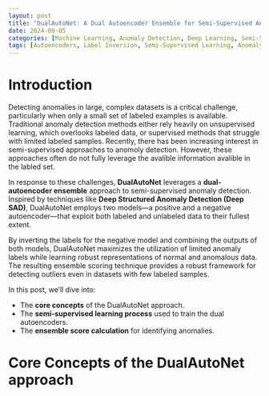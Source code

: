 ```yaml
---
layout: post
title: "DualAutoNet: A Dual Autoencoder Ensemble for Semi-Supervised Anomaly Detection"
date: 2024-09-05
categories: [Machine Learning, Anomaly Detection, Deep Learning, Semi-Supervised Learning, Ensemble Methods]
tags: [Autoencoders, Label Inversion, Semi-Supervised Learning, Anomaly Detection, Neural Networks, Representation Learning, Dual-Model System, Ensemble Scoring]
---
```


# Introduction

Detecting anomalies in large, complex datasets is a critical challenge, particularly when only a small set of labeled examples is available. Traditional anomaly detection methods either rely heavily on unsupervised learning, which overlooks labeled data, or supervised methods that struggle with limited labeled samples. Recently, there has been increasing interest in semi-supervised approaches to anomoly detection. However, these approaches often do not fully leverage the avalible information avalible in the labled set.

In response to these challenges, **DualAutoNet** leverages a **dual-autoencoder ensemble** approach to semi-supervised anomaly detection. Inspired by techniques like **Deep Structured Anomaly Detection (Deep SAD)**, DualAutoNet employs two models—a positive and a negative autoencoder—that exploit both labeled and unlabeled data to their fullest extent.

By inverting the labels for the negative model and combining the outputs of both models, DualAutoNet maximizes the utilization of limited anomaly labels while learning robust representations of normal and anomalous data. The resulting ensemble scoring technique provides a robust framework for detecting outliers even in datasets with few labeled samples.

In this post, we’ll dive into:
- The **core concepts** of the DualAutoNet approach.
- The **semi-supervised learning process** used to train the dual autoencoders.
- The **ensemble score calculation** for identifying anomalies.


# Core Concepts of the DualAutoNet approach

